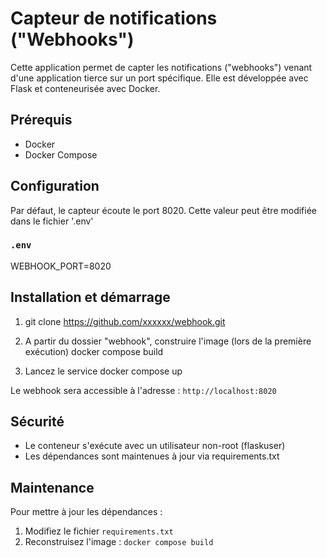 # Capteur de notifications ("Webhooks")

Cette application permet de capter les notifications ("webhooks") venant d'une application tierce sur un port spécifique.  Elle est développée avec Flask et conteneurisée avec Docker.

## Prérequis

- Docker
- Docker Compose

## Configuration

Par défaut, le capteur écoute le port 8020.  Cette valeur peut être modifiée dans le fichier '.env'

### `.env`

WEBHOOK_PORT=8020




## Installation et démarrage

1. git clone https://github.com/xxxxxx/webhook.git

2. A partir du dossier "webhook", construire l'image (lors de la première exécution)
    docker compose build

3. Lancez le service 
    docker compose up

Le webhook sera accessible à l'adresse : `http://localhost:8020`

## Sécurité

- Le conteneur s'exécute avec un utilisateur non-root (flaskuser)
- Les dépendances sont maintenues à jour via requirements.txt

## Maintenance

Pour mettre à jour les dépendances :
1. Modifiez le fichier `requirements.txt`
2. Reconstruisez l'image : `docker compose build`